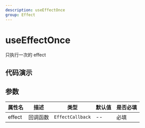 ```yaml
---
description: useEffectOnce
group: Effect
---
```


# useEffectOnce

只执行一次的 effect

## 代码演示

<code src="let-hooks/useEffectOnce/demos/base.tsx" title="基本用法"></code>

## 参数

| 属性名 | 描述     | 类型             | 默认值 | 是否必填 |
| ------ | -------- | ---------------- | ------ | -------- |
| effect | 回调函数 | `EffectCallback` | --     | 必填     |
